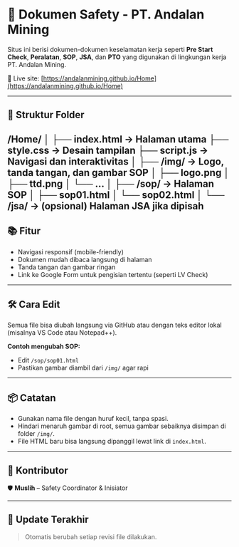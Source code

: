 # 📄 Dokumen Safety - PT. Andalan Mining

Situs ini berisi dokumen-dokumen keselamatan kerja seperti **Pre Start Check**, **Peralatan**, **SOP**, **JSA**, dan **PTO** yang digunakan di lingkungan kerja PT. Andalan Mining.

📍 Live site: [https://andalanmining.github.io/Home](https://andalanmining.github.io/Home)

---

## 🚧 Struktur Folder

/Home/
│
├── index.html → Halaman utama
├── style.css → Desain tampilan
├── script.js → Navigasi dan interaktivitas
│
├── /img/ → Logo, tanda tangan, dan gambar SOP
│ ├── logo.png
│ ├── ttd.png
│ └── ...
│
├── /sop/ → Halaman SOP
│ ├── sop01.html
│ └── sop02.html
│
└── /jsa/ → (opsional) Halaman JSA jika dipisah
---

## 📚 Fitur

- Navigasi responsif (mobile-friendly)
- Dokumen mudah dibaca langsung di halaman
- Tanda tangan dan gambar ringan
- Link ke Google Form untuk pengisian tertentu (seperti LV Check)

---

## 🛠️ Cara Edit

Semua file bisa diubah langsung via GitHub atau dengan teks editor lokal (misalnya VS Code atau Notepad++).

**Contoh mengubah SOP:**
- Edit `/sop/sop01.html`
- Pastikan gambar diambil dari `/img/` agar rapi

---

## 📦 Catatan

- Gunakan nama file dengan huruf kecil, tanpa spasi.
- Hindari menaruh gambar di root, semua gambar sebaiknya disimpan di folder `/img/`.
- File HTML baru bisa langsung dipanggil lewat link di `index.html`.

---

## 🙌 Kontributor

🛡️ **Muslih** – Safety Coordinator & Inisiator  

---

## 📅 Update Terakhir
> Otomatis berubah setiap revisi file dilakukan.
